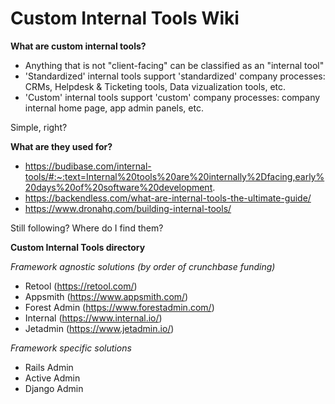 # Custom Internal Tools Wiki

**What are custom internal tools?**
- Anything that is not "client-facing" can be classified as an "internal tool"
- 'Standardized' internal tools support 'standardized' company processes: CRMs, Helpdesk & Ticketing tools, Data vizualization tools, etc.
- 'Custom' internal tools support 'custom' company processes: company internal home page, app admin panels, etc.

Simple, right?

**What are they used for?**
- https://budibase.com/internal-tools/#:~:text=Internal%20tools%20are%20internally%2Dfacing,early%20days%20of%20software%20development.
- https://backendless.com/what-are-internal-tools-the-ultimate-guide/
- https://www.dronahq.com/building-internal-tools/

Still following? Where do I find them?

**Custom Internal Tools directory**

_Framework agnostic solutions (by order of crunchbase funding)_
- Retool (https://retool.com/)
- Appsmith (https://www.appsmith.com/)
- Forest Admin (https://www.forestadmin.com/)
- Internal (https://www.internal.io/)
- Jetadmin (https://www.jetadmin.io/)

_Framework specific solutions_
- Rails Admin
- Active Admin
- Django Admin
